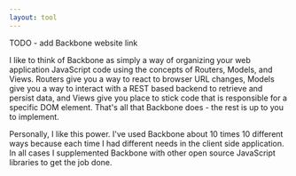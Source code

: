 ```yaml
---
layout: tool
---
```


TODO - add Backbone website link

I like to think of Backbone as simply a way of organizing your web application JavaScript code using the concepts of Routers, Models, and Views. Routers give you a way to react to browser URL changes, Models give you a way to interact with a REST based backend to retrieve and persist data, and Views give you place to stick code that is responsible for a specific DOM element. That's all that Backbone does - the rest is up to you to implement.

Personally, I like this power. I've used Backbone about 10 times 10 different ways because each time I had different needs in the client side application. In all cases I supplemented Backbone with other open source JavaScript libraries to get the job done.
